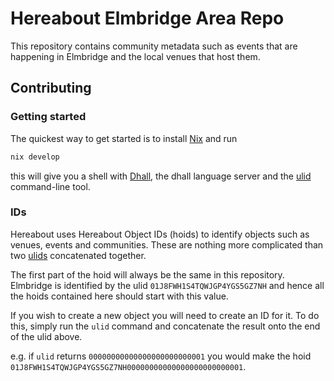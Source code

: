 # Hereabout Elmbridge Area Repo

This repository contains community metadata such as events that are happening in Elmbridge and the local venues that host them.

## Contributing

### Getting started

The quickest way to get started is to install [Nix](https://nixos.org/download/) and run

```bash
nix develop
```

this will give you a shell with [Dhall](https://dhall-lang.org/), the dhall language server and the [ulid](https://github.com/oklog/ulid?tab=readme-ov-file#commandline-tool) command-line tool.

### IDs

Hereabout uses Hereabout Object IDs (hoids) to identify objects such as venues, events and communities. These are nothing more complicated than two [ulids](https://github.com/ulid/spec) concatenated together.

The first part of the hoid will always be the same in this repository. Elmbridge is identified by the ulid `01J8FWH1S4TQWJGP4YGS5GZ7NH` and hence all the hoids contained here should start with this value.

If you wish to create a new object you will need to create an ID for it. To do this, simply run the `ulid` command and concatenate the result onto the end of the ulid above.

e.g. if `ulid` returns `00000000000000000000000001` you would make the hoid `01J8FWH1S4TQWJGP4YGS5GZ7NH00000000000000000000000001`.

